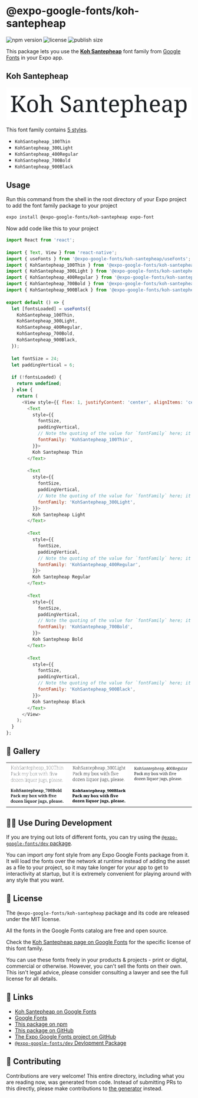# @expo-google-fonts/koh-santepheap

![npm version](https://flat.badgen.net/npm/v/@expo-google-fonts/koh-santepheap)
![license](https://flat.badgen.net/github/license/expo/google-fonts)
![publish size](https://flat.badgen.net/packagephobia/install/@expo-google-fonts/koh-santepheap)

This package lets you use the [**Koh Santepheap**](https://fonts.google.com/specimen/Koh+Santepheap) font family from [Google Fonts](https://fonts.google.com/) in your Expo app.

## Koh Santepheap

![Koh Santepheap](./font-family.png)

This font family contains [5 styles](#-gallery).

- `KohSantepheap_100Thin`
- `KohSantepheap_300Light`
- `KohSantepheap_400Regular`
- `KohSantepheap_700Bold`
- `KohSantepheap_900Black`

## Usage

Run this command from the shell in the root directory of your Expo project to add the font family package to your project
```sh
expo install @expo-google-fonts/koh-santepheap expo-font
```

Now add code like this to your project
```js
import React from 'react';

import { Text, View } from 'react-native';
import { useFonts } from '@expo-google-fonts/koh-santepheap/useFonts';
import { KohSantepheap_100Thin } from '@expo-google-fonts/koh-santepheap/100Thin';
import { KohSantepheap_300Light } from '@expo-google-fonts/koh-santepheap/300Light';
import { KohSantepheap_400Regular } from '@expo-google-fonts/koh-santepheap/400Regular';
import { KohSantepheap_700Bold } from '@expo-google-fonts/koh-santepheap/700Bold';
import { KohSantepheap_900Black } from '@expo-google-fonts/koh-santepheap/900Black';

export default () => {
  let [fontsLoaded] = useFonts({
    KohSantepheap_100Thin,
    KohSantepheap_300Light,
    KohSantepheap_400Regular,
    KohSantepheap_700Bold,
    KohSantepheap_900Black,
  });

  let fontSize = 24;
  let paddingVertical = 6;

  if (!fontsLoaded) {
    return undefined;
  } else {
    return (
      <View style={{ flex: 1, justifyContent: 'center', alignItems: 'center' }}>
        <Text
          style={{
            fontSize,
            paddingVertical,
            // Note the quoting of the value for `fontFamily` here; it expects a string!
            fontFamily: 'KohSantepheap_100Thin',
          }}>
          Koh Santepheap Thin
        </Text>

        <Text
          style={{
            fontSize,
            paddingVertical,
            // Note the quoting of the value for `fontFamily` here; it expects a string!
            fontFamily: 'KohSantepheap_300Light',
          }}>
          Koh Santepheap Light
        </Text>

        <Text
          style={{
            fontSize,
            paddingVertical,
            // Note the quoting of the value for `fontFamily` here; it expects a string!
            fontFamily: 'KohSantepheap_400Regular',
          }}>
          Koh Santepheap Regular
        </Text>

        <Text
          style={{
            fontSize,
            paddingVertical,
            // Note the quoting of the value for `fontFamily` here; it expects a string!
            fontFamily: 'KohSantepheap_700Bold',
          }}>
          Koh Santepheap Bold
        </Text>

        <Text
          style={{
            fontSize,
            paddingVertical,
            // Note the quoting of the value for `fontFamily` here; it expects a string!
            fontFamily: 'KohSantepheap_900Black',
          }}>
          Koh Santepheap Black
        </Text>
      </View>
    );
  }
};

```

## 🔡 Gallery


||||
|-|-|-|
|![KohSantepheap_100Thin](.//100Thin/KohSantepheap_100Thin.ttf.png)|![KohSantepheap_300Light](.//300Light/KohSantepheap_300Light.ttf.png)|![KohSantepheap_400Regular](.//400Regular/KohSantepheap_400Regular.ttf.png)||
|![KohSantepheap_700Bold](.//700Bold/KohSantepheap_700Bold.ttf.png)|![KohSantepheap_900Black](.//900Black/KohSantepheap_900Black.ttf.png)|||


## 👩‍💻 Use During Development

If you are trying out lots of different fonts, you can try using the [`@expo-google-fonts/dev` package](https://github.com/freeboub/google-fonts/tree/master/font-packages/dev#readme).

You can import *any* font style from any Expo Google Fonts package from it. It will load the fonts
over the network at runtime instead of adding the asset as a file to your project, so it may take longer
for your app to get to interactivity at startup, but it is extremely convenient
for playing around with any style that you want.

## 📖 License

The `@expo-google-fonts/koh-santepheap` package and its code are released under the MIT license.

All the fonts in the Google Fonts catalog are free and open source.

Check the [Koh Santepheap page on Google Fonts](https://fonts.google.com/specimen/Koh+Santepheap) for the specific license of this font family.

You can use these fonts freely in your products & projects - print or digital, commercial or otherwise. However, you can't sell the fonts on their own. This isn't legal advice, please consider consulting a lawyer and see the full license for all details.

## 🔗 Links

- [Koh Santepheap on Google Fonts](https://fonts.google.com/specimen/Koh+Santepheap)
- [Google Fonts](https://fonts.google.com/)
- [This package on npm](https://www.npmjs.com/package/@expo-google-fonts/koh-santepheap)
- [This package on GitHub](https://github.com/freeboub/google-fonts/tree/master/font-packages/koh-santepheap)
- [The Expo Google Fonts project on GitHub](https://github.com/freeboub/google-fonts)
- [`@expo-google-fonts/dev` Devlopment Package](https://github.com/freeboub/google-fonts/tree/master/font-packages/dev)

## 🤝 Contributing

Contributions are very welcome! This entire directory, including what you are reading now, was generated from code. Instead of submitting PRs to this directly, please make contributions to [the generator](https://github.com/freeboub/google-fonts/tree/master/packages/generator) instead.
